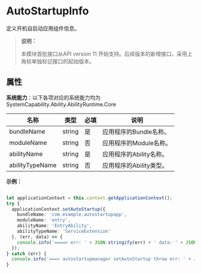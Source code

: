  # AutoStartupInfo

定义开机自启动应用组件信息。

> **说明：**
> 
> 本模块首批接口从API version 11 开始支持。后续版本的新增接口，采用上角标单独标记接口的起始版本。

## 属性

**系统能力**：以下各项对应的系统能力均为SystemCapability.Ability.AbilityRuntime.Core

| 名称                      | 类型   | 必填  | 说明       |
| ------------------------- | ------ | ---- | --------- |
| bundleName   | string | 是  | 应用程序的Bundle名称。 |
| moduleName | string | 否   | 应用程序的Module名称。 |
| abilityName | string | 是  | 应用程序的Ability名称。 |
| abilityTypeName | string | 否 | 应用程序的Ability类型。 |

**示例：**

```ts

let applicationContext = this.context.getApplicationContext();
try {
  applicationContext.setAutoStartup({
    bundleName: 'com.example.autostartupapp',
    moduleName: 'entry',
    abilityName: 'EntryAbility',
    abilityTypeName: 'ServiceExtension'
  }, (err, data) => {
    console.info('====> err: ' + JSON.stringify(err) + ' data: ' + JSON.stringify(data));
  });
} catch (err) {
  console.info('===> autostartupmanager setAutoStartup throw err: ' + JSON.stringify(err));
}
```
